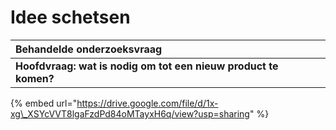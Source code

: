 # Idee schetsen

| Behandelde onderzoeksvraag |  |
| :--- | :--- |
| **Hoofdvraag: wat is nodig om tot een nieuw product te komen?** |  |

{% embed url="https://drive.google.com/file/d/1x-xg\_XSYcVVT8lgaFzdPd84oMTayxH6q/view?usp=sharing" %}



